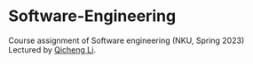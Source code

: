 # Software-Engineering
Course assignment of Software engineering (NKU, Spring 2023)   
Lectured by [Qicheng Li](https://cc.nankai.edu.cn/2021/0323/c13619a490387/page.htm).    
